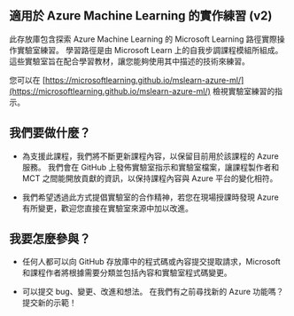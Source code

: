 ## 適用於 Azure Machine Learning 的實作練習 (v2)

此存放庫包含探索 Azure Machine Learning 的 Microsoft Learning 路徑實際操作實驗室練習。 學習路徑是由 Microsoft Learn 上的自我步調課程模組所組成。 這些實驗室旨在配合學習教材，讓您能夠使用其中描述的技術來練習。

您可以在 [https://microsoftlearning.github.io/mslearn-azure-ml/](https://microsoftlearning.github.io/mslearn-azure-ml/) 檢視實驗室練習的指示。

## 我們要做什麼？

- 為支援此課程，我們將不斷更新課程內容，以保留目前用於該課程的 Azure 服務。  我們會在 GitHub 上發佈實驗室指示和實驗室檔案，讓課程製作者和 MCT 之間能開放貢獻的資訊，以保持課程內容與 Azure 平台的變化相符。

- 我們希望透過此方式提倡實驗室的合作精神，若您在現場授課時發現 Azure 有所變更，歡迎您直接在實驗室來源中加以改進。 

## 我要怎麼參與？

- 任何人都可以向 GitHub 存放庫中的程式碼或內容提交提取請求，Microsoft 和課程作者將根據需要分類並包括內容和實驗室程式碼變更。

- 可以提交 bug、變更、改進和想法。  在我們有之前尋找新的 Azure 功能嗎？  提交新的示範！
